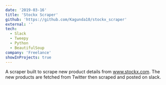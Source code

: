 ```yaml
---
date: '2019-03-16'
title: 'Stockx Scraper'
github: 'https://github.com/Kagunda10/stockx_scraper'
external: ''
tech:
  - Slack
  - Tweepy
  - Python
  - BeautifulSoup
company: 'Freelance'
showInProjects: true
---
```


A scraper built to scrape new product details from www.stockx.com. The new products are fetched from Twitter then scraped and posted on slack.